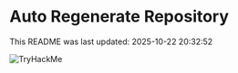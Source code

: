 # Auto Regenerate Repository

This README was last updated: 2025-10-22 20:32:52

 ![TryHackMe](https://tryhackme.com/badge/533634)